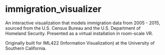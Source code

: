# immigration_visualizer
An interactive visualization that models immigration data from 2005 - 2015, sourced from the U.S. Census Bureau and the U.S. Department of Homeland Security. Presented as a virtual installation in room-scale VR.

Originally built for IML422 (Information Visualization) at the University of Southern California.
